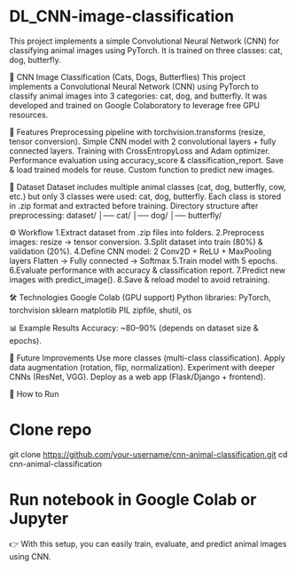 # DL_CNN-image-classification
This project implements a simple Convolutional Neural Network (CNN) for classifying animal images using PyTorch. It is trained on three classes: cat, dog, butterfly.

🐾 CNN Image Classification (Cats, Dogs, Butterflies)
This project implements a Convolutional Neural Network (CNN) using PyTorch to classify animal images into 3 categories: cat, dog, and butterfly.
It was developed and trained on Google Colaboratory to leverage free GPU resources.

🚀 Features
Preprocessing pipeline with torchvision.transforms (resize, tensor conversion).
Simple CNN model with 2 convolutional layers + fully connected layers.
Training with CrossEntropyLoss and Adam optimizer.
Performance evaluation using accuracy_score & classification_report.
Save & load trained models for reuse.
Custom function to predict new images.

📂 Dataset
Dataset includes multiple animal classes (cat, dog, butterfly, cow, etc.) but only 3 classes were used: cat, dog, butterfly.
Each class is stored in .zip format and extracted before training.
Directory structure after preprocessing:
dataset/
│── cat/
│── dog/
│── butterfly/

⚙️ Workflow
1.Extract dataset from .zip files into folders.
2.Preprocess images: resize → tensor conversion.
3.Split dataset into train (80%) & validation (20%).
4.Define CNN model:
   2 Conv2D + ReLU + MaxPooling layers
   Flatten → Fully connected → Softmax
5.Train model with 5 epochs.
6.Evaluate performance with accuracy & classification report.
7.Predict new images with predict_image().
8.Save & reload model to avoid retraining.

🛠️ Technologies
Google Colab (GPU support)
Python libraries:
  PyTorch, torchvision
  sklearn
  matplotlib
  PIL
  zipfile, shutil, os

📊 Example Results
Accuracy: ~80–90% (depends on dataset size & epochs).

🔮 Future Improvements
Use more classes (multi-class classification).
Apply data augmentation (rotation, flip, normalization).
Experiment with deeper CNNs (ResNet, VGG).
Deploy as a web app (Flask/Django + frontend).

📌 How to Run
# Clone repo
git clone https://github.com/your-username/cnn-animal-classification.git
cd cnn-animal-classification
# Run notebook in Google Colab or Jupyter

👉 With this setup, you can easily train, evaluate, and predict animal images using CNN.
